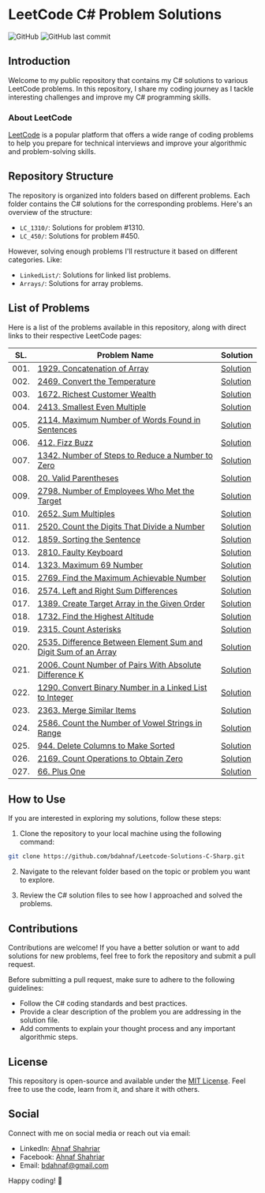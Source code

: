 # LeetCode C# Problem Solutions

![GitHub](https://img.shields.io/github/license/bdahnaf/Leetcode-Solutions-C-Sharp)
![GitHub last commit](https://img.shields.io/github/last-commit/bdahnaf/Leetcode-Solutions-C-Sharp)

## Introduction

Welcome to my public repository that contains my C# solutions to various LeetCode problems. In this repository, I share my coding journey as I tackle interesting challenges and improve my C# programming skills.

### About LeetCode

[LeetCode](https://leetcode.com/) is a popular platform that offers a wide range of coding problems to help you prepare for technical interviews and improve your algorithmic and problem-solving skills.

## Repository Structure

The repository is organized into folders based on different problems. Each folder contains the C# solutions for the corresponding problems. Here's an overview of the structure:

- `LC_1310/`: Solutions for problem #1310.
- `LC_450/`: Solutions for problem #450.

However, solving enough problems I'll restructure it based on different categories. Like:
- `LinkedList/`: Solutions for linked list problems.
- `Arrays/`: Solutions for array problems.

## List of Problems

Here is a list of the problems available in this repository, along with direct links to their respective LeetCode pages:

SL. | Problem Name                                  | Solution                                    | 
----|-----------------------------------------------|---------------------------------------------------|
001.| [1929. Concatenation of Array](https://leetcode.com/problems/concatenation-of-array/) | [Solution](https://github.com/bdahnaf/Leetcode-Solutions-C-Sharp/tree/main/LC_1929)
002.| [2469. Convert the Temperature](https://leetcode.com/problems/convert-the-temperature) | [Solution](https://github.com/bdahnaf/Leetcode-Solutions-C-Sharp/tree/main/LC_2469)
003.| [1672. Richest Customer Wealth](https://leetcode.com/problems/richest-customer-wealth) | [Solution](https://github.com/bdahnaf/Leetcode-Solutions-C-Sharp/tree/main/LC_1672)
004.| [2413. Smallest Even Multiple](https://leetcode.com/problems/smallest-even-multiple) | [Solution](https://github.com/bdahnaf/Leetcode-Solutions-C-Sharp/tree/main/LC_2413)
005.| [2114. Maximum Number of Words Found in Sentences](https://leetcode.com/problems/maximum-number-of-words-found-in-sentences) | [Solution](https://github.com/bdahnaf/Leetcode-Solutions-C-Sharp/tree/main/LC_2114)
006.| [412. Fizz Buzz](https://leetcode.com/problems/fizz-buzz/) | [Solution](https://github.com/bdahnaf/Leetcode-Solutions-C-Sharp/tree/main/LC_412)
007.| [1342. Number of Steps to Reduce a Number to Zero](https://leetcode.com/problems/number-of-steps-to-reduce-a-number-to-zero/) | [Solution](https://github.com/bdahnaf/Leetcode-Solutions-C-Sharp/tree/main/LC_1342)
008.| [20. Valid Parentheses](https://leetcode.com/problems/valid-parentheses/) | [Solution](https://github.com/bdahnaf/Leetcode-Solutions-C-Sharp/tree/main/LC_20)
009.| [2798. Number of Employees Who Met the Target](https://leetcode.com/problems/number-of-employees-who-met-the-target/) | [Solution](https://github.com/bdahnaf/Leetcode-Solutions-C-Sharp/tree/main/LC_2798)
010.| [2652. Sum Multiples](https://leetcode.com/problems/sum-multiples/) | [Solution](https://github.com/bdahnaf/Leetcode-Solutions-C-Sharp/tree/main/LC_2652)
011.| [2520. Count the Digits That Divide a Number](https://leetcode.com/problems/count-the-digits-that-divide-a-number/) | [Solution](https://github.com/bdahnaf/Leetcode-Solutions-C-Sharp/tree/main/LC_2520)
012.| [1859. Sorting the Sentence](https://leetcode.com/problems/sorting-the-sentence/) | [Solution](https://github.com/bdahnaf/Leetcode-Solutions-C-Sharp/tree/main/LC_1859)
013.| [2810. Faulty Keyboard](https://leetcode.com/problems/faulty-keyboard/) | [Solution](https://github.com/bdahnaf/Leetcode-Solutions-C-Sharp/tree/main/LC_2810)
014.| [1323. Maximum 69 Number](https://leetcode.com/problems/maximum-69-number/) | [Solution](https://github.com/bdahnaf/Leetcode-Solutions-C-Sharp/tree/main/LC_1323)
015.| [2769. Find the Maximum Achievable Number](https://leetcode.com/problems/find-the-maximum-achievable-number/) | [Solution](https://github.com/bdahnaf/Leetcode-Solutions-C-Sharp/tree/main/LC_2769)
016.| [2574. Left and Right Sum Differences](https://leetcode.com/problems/left-and-right-sum-differences/) | [Solution](https://github.com/bdahnaf/Leetcode-Solutions-C-Sharp/tree/main/LC_2574)
017.| [1389. Create Target Array in the Given Order](https://leetcode.com/problems/create-target-array-in-the-given-order/) | [Solution](https://github.com/bdahnaf/Leetcode-Solutions-C-Sharp/tree/main/LC_1389)
018.| [1732. Find the Highest Altitude](https://leetcode.com/problems/find-the-highest-altitude/) | [Solution](https://github.com/bdahnaf/Leetcode-Solutions-C-Sharp/tree/main/LC_1732)
019.| [2315. Count Asterisks](https://leetcode.com/problems/count-asterisks/) | [Solution](https://github.com/bdahnaf/Leetcode-Solutions-C-Sharp/tree/main/LC_2315)
020.| [2535. Difference Between Element Sum and Digit Sum of an Array](https://leetcode.com/problems/difference-between-element-sum-and-digit-sum-of-an-array/) | [Solution](https://github.com/bdahnaf/Leetcode-Solutions-C-Sharp/tree/main/LC_2535)
021.| [2006. Count Number of Pairs With Absolute Difference K](https://leetcode.com/problems/count-number-of-pairs-with-absolute-difference-k/) | [Solution](https://github.com/bdahnaf/Leetcode-Solutions-C-Sharp/tree/main/LC_2006)
022.| [1290. Convert Binary Number in a Linked List to Integer](https://leetcode.com/problems/convert-binary-number-in-a-linked-list-to-integer/) | [Solution](https://github.com/bdahnaf/Leetcode-Solutions-C-Sharp/tree/main/LC_1290)
023.| [2363. Merge Similar Items](https://leetcode.com/problems/merge-similar-items/) | [Solution](https://github.com/bdahnaf/Leetcode-Solutions-C-Sharp/tree/main/LC_2363)
024.| [2586. Count the Number of Vowel Strings in Range](https://leetcode.com/problems/count-the-number-of-vowel-strings-in-range/) | [Solution](https://github.com/bdahnaf/Leetcode-Solutions-C-Sharp/tree/main/LC_2586)
025.| [944. Delete Columns to Make Sorted](https://leetcode.com/problems/delete-columns-to-make-sorted/) | [Solution](https://github.com/bdahnaf/Leetcode-Solutions-C-Sharp/tree/main/LC_944)
026.| [2169. Count Operations to Obtain Zero](https://leetcode.com/problems/count-operations-to-obtain-zero) | [Solution](https://github.com/bdahnaf/Leetcode-Solutions-C-Sharp/tree/main/LC_2169)
027.| [66. Plus One](https://leetcode.com/problems/plus-one) | [Solution](https://github.com/bdahnaf/Leetcode-Solutions-C-Sharp/tree/main/LC_66)

## How to Use

If you are interested in exploring my solutions, follow these steps:

1. Clone the repository to your local machine using the following command:

```bash
git clone https://github.com/bdahnaf/Leetcode-Solutions-C-Sharp.git
```

2. Navigate to the relevant folder based on the topic or problem you want to explore.

3. Review the C# solution files to see how I approached and solved the problems.

## Contributions

Contributions are welcome! If you have a better solution or want to add solutions for new problems, feel free to fork the repository and submit a pull request.

Before submitting a pull request, make sure to adhere to the following guidelines:

- Follow the C# coding standards and best practices.
- Provide a clear description of the problem you are addressing in the solution file.
- Add comments to explain your thought process and any important algorithmic steps.

## License

This repository is open-source and available under the [MIT License](LICENSE). Feel free to use the code, learn from it, and share it with others.

## Social

Connect with me on social media or reach out via email:

- LinkedIn: [Ahnaf Shahriar](https://www.linkedin.com/in/bdsakib/)
- Facebook: [Ahnaf Shahriar](https://www.facebook.com/bdsakib/)
- Email: [bdahnaf@gmail.com](mailto:bdahnaf@gmail.com)

Happy coding! :rocket:
